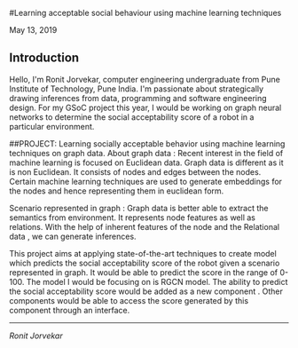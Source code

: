 #Learning acceptable social behaviour using machine learning techniques

May 13, 2019

## Introduction

Hello, I'm Ronit Jorvekar,  computer engineering undergraduate from Pune Institute of Technology, Pune India. I'm passionate about  strategically drawing inferences from data, programming and software engineering design.
For my GSoC project this year, I would be working on graph neural networks to determine the social acceptability score of a robot in a particular environment.


##PROJECT:
Learning socially acceptable behavior using machine learning techniques on graph data.
About graph data :
Recent interest in the field of machine learning is focused on Euclidean data. Graph data is different as it is non Euclidean. It  consists of nodes and edges between the nodes. Certain machine learning  techniques are used to generate embeddings for the nodes and hence representing them in euclidean form.

Scenario represented in graph :
Graph data is better able to extract the semantics from environment. It represents node features as well as relations. With the help of inherent features of the node and the Relational data , we can generate inferences. 

This project aims at applying state-of-the-art techniques to create model which predicts the social acceptability score of the robot given a scenario represented in graph. It would be able to predict the score in the range of 0-100. The model I would be focusing on is RGCN model.
The ability to predict the social acceptability score would be added as a new component . Other components would be able to access the score generated by this component through an interface.


* * *
*Ronit Jorvekar*
